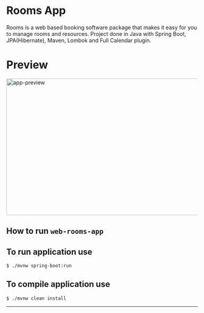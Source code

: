 Rooms App
========
Rooms is a web based booking software package that makes it easy for you to manage rooms and resources.
Project done in Java with Spring Boot, JPA(Hibernate), Maven, Lombok and Full Calendar plugin.

# Preview
<div>
	<img src="http://i.imgur.com/nd611B5.gif" alt="app-preview" width="640" height="360">
</div>

## How to run `web-rooms-app`
To run application use
----
	$ ./mvnw spring-boot:run

To compile application use
----
	$ ./mvnw clean install
----
